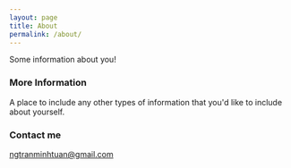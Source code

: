 ```yaml
---
layout: page
title: About
permalink: /about/
---
```


Some information about you!

### More Information

A place to include any other types of information that you'd like to include about yourself.

### Contact me

[ngtranminhtuan@gmail.com](mailto:ngtranminhtuan@gmail.com)